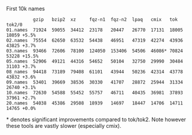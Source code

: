 First 10k names

              gzip   bzip2  xz     fqz-n1  fqz-n2  lpaq   cmix   tok   tok2/0
    01.names  71924  59055  34412  23178   20447   26770  17131  18005 18059 +5.5%
    02.names  75554  62650  63532  54438   46951   47319  42274  43936 43825 +3.7%
    03.names  93466  72606  78100  124050  153406  54506  46086* 70824 53228 +15.5%
    05.names  52906  49121  44316  54652   50104   32750  29990  30484 31103 +3.7%
    08_names  94418  73189  79408  61101   43944   50236  42314  43778 43832 +3.6%
    09.names  53401  39669  38536  30330   41707   28872  25944  31334 26740 +3.1%
    10.names  72630  54588  55452  55757   46711   40435  36981  37893 37961 +2.7%
    20.names  54038  45386  29508  18939   14697   18447  14706  14711 14765 +0.0%

\* denotes significant improvements compared to tok/tok2. Note however
these tools are vastly slower (especially cmix).
